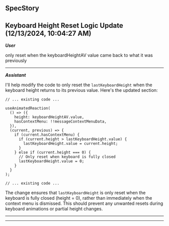 ## SpecStory

## Keyboard Height Reset Logic Update (12/13/2024, 10:04:27 AM)

_**User**_

only reset when the keyboardHeightAV value came back to what it was previously

---

_**Assistant**_

I'll help modify the code to only reset the `lastKeyboardHeight` when the keyboard height returns to its previous value. Here's the updated section:

```typescript:features/conversation/conversation-keyboard-filler.tsx
// ... existing code ...

useAnimatedReaction(
  () => ({
    height: keyboardHeightAV.value,
    hasContextMenu: !!messageContextMenuData,
  }),
  (current, previous) => {
    if (current.hasContextMenu) {
      if (current.height > lastKeyboardHeight.value) {
        lastKeyboardHeight.value = current.height;
      }
    } else if (current.height === 0) {
      // Only reset when keyboard is fully closed
      lastKeyboardHeight.value = 0;
    }
  }
);

// ... existing code ...
```

The change ensures that `lastKeyboardHeight` is only reset when the keyboard is fully closed (height = 0), rather than immediately when the context menu is dismissed. This should prevent any unwanted resets during keyboard animations or partial height changes.

---



---

